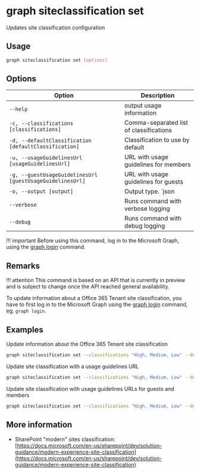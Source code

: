 # graph siteclassification set

Updates site classification configuration

## Usage

```sh
graph siteclassification set [options]
```

## Options

Option|Description
------|-----------
`--help`|output usage information
`-c, --classifications [classifications]`|Comma-separated list of classifications
`-d, --defaultClassification [defaultClassification]`|Classification to use by default
`-u, --usageGuidelinesUrl [usageGuidelinesUrl]`|URL with usage guidelines for members
`-g, --guestUsageGuidelinesUrl [guestUsageGuidelinesUrl]`|URL with usage guidelines for guests
`-o, --output [output]`|Output type. `json|text`. Default `text`
`--verbose`|Runs command with verbose logging
`--debug`|Runs command with debug logging

!!! important
    Before using this command, log in to the Microsoft Graph, using the [graph login](../login.md) command.

## Remarks

!!! attention
    This command is based on an API that is currently in preview and is subject to change once the API reached general availability.

To update information about a Office 365 Tenant site classification, you have to first log in to the Microsoft Graph using the [graph login](../login.md) command, eg. `graph login`.

## Examples

Update information about the Office 365 Tenant site classification

```sh
graph siteclassification set --classifications "High, Medium, Low" --defaultClassification "Medium"
```

Update site classification with a usage guidelines URL

```sh
graph siteclassification set --classifications "High, Medium, Low" --defaultClassification "Medium" --usageGuidelinesUrl "http://aka.ms/pnp"
```

Update site classification with usage guidelines URLs for guests and members

```sh
graph siteclassification set --classifications "High, Medium, Low" --defaultClassification "Medium" --usageGuidelinesUrl "http://aka.ms/pnp" --guestUsageGuidelinesUrl "http://aka.ms/pnp"
```

## More information

- SharePoint "modern" sites classification: [https://docs.microsoft.com/en-us/sharepoint/dev/solution-guidance/modern-experience-site-classification](https://docs.microsoft.com/en-us/sharepoint/dev/solution-guidance/modern-experience-site-classification)